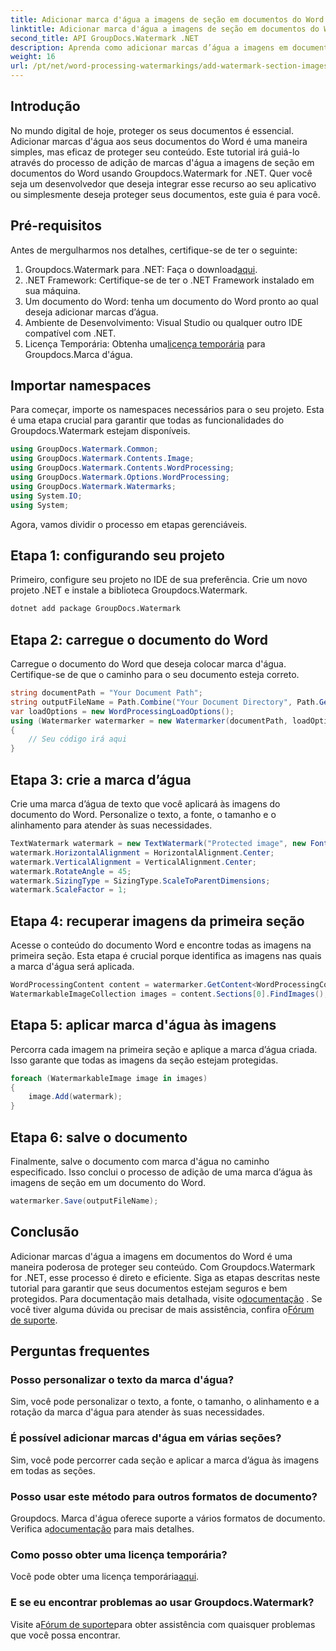 ```yaml
---
title: Adicionar marca d'água a imagens de seção em documentos do Word
linktitle: Adicionar marca d'água a imagens de seção em documentos do Word
second_title: API GroupDocs.Watermark .NET
description: Aprenda como adicionar marcas d’água a imagens em documentos do Word usando Groupdocs. Siga nosso guia para proteção segura e profissional de documentos.
weight: 16
url: /pt/net/word-processing-watermarkings/add-watermark-section-images-word-docs/
---
```

## Introdução
No mundo digital de hoje, proteger os seus documentos é essencial. Adicionar marcas d'água aos seus documentos do Word é uma maneira simples, mas eficaz de proteger seu conteúdo. Este tutorial irá guiá-lo através do processo de adição de marcas d'água a imagens de seção em documentos do Word usando Groupdocs.Watermark for .NET. Quer você seja um desenvolvedor que deseja integrar esse recurso ao seu aplicativo ou simplesmente deseja proteger seus documentos, este guia é para você.
## Pré-requisitos
Antes de mergulharmos nos detalhes, certifique-se de ter o seguinte:
1.  Groupdocs.Watermark para .NET: Faça o download[aqui](https://releases.groupdocs.com/Watermark/net/).
2. .NET Framework: Certifique-se de ter o .NET Framework instalado em sua máquina.
3. Um documento do Word: tenha um documento do Word pronto ao qual deseja adicionar marcas d’água.
4. Ambiente de Desenvolvimento: Visual Studio ou qualquer outro IDE compatível com .NET.
5.  Licença Temporária: Obtenha uma[licença temporária](https://purchase.groupdocs.com/temporary-license/) para Groupdocs.Marca d'água.
## Importar namespaces
Para começar, importe os namespaces necessários para o seu projeto. Esta é uma etapa crucial para garantir que todas as funcionalidades do Groupdocs.Watermark estejam disponíveis.
```csharp
using GroupDocs.Watermark.Common;
using GroupDocs.Watermark.Contents.Image;
using GroupDocs.Watermark.Contents.WordProcessing;
using GroupDocs.Watermark.Options.WordProcessing;
using GroupDocs.Watermark.Watermarks;
using System.IO;
using System;
```
Agora, vamos dividir o processo em etapas gerenciáveis.
## Etapa 1: configurando seu projeto
Primeiro, configure seu projeto no IDE de sua preferência. Crie um novo projeto .NET e instale a biblioteca Groupdocs.Watermark.
```bash
dotnet add package GroupDocs.Watermark
```
## Etapa 2: carregue o documento do Word
Carregue o documento do Word que deseja colocar marca d'água. Certifique-se de que o caminho para o seu documento esteja correto.
```csharp
string documentPath = "Your Document Path";
string outputFileName = Path.Combine("Your Document Directory", Path.GetFileName(documentPath));
var loadOptions = new WordProcessingLoadOptions();
using (Watermarker watermarker = new Watermarker(documentPath, loadOptions))
{
    // Seu código irá aqui
}
```
## Etapa 3: crie a marca d’água
Crie uma marca d’água de texto que você aplicará às imagens do documento do Word. Personalize o texto, a fonte, o tamanho e o alinhamento para atender às suas necessidades.
```csharp
TextWatermark watermark = new TextWatermark("Protected image", new Font("Arial", 8));
watermark.HorizontalAlignment = HorizontalAlignment.Center;
watermark.VerticalAlignment = VerticalAlignment.Center;
watermark.RotateAngle = 45;
watermark.SizingType = SizingType.ScaleToParentDimensions;
watermark.ScaleFactor = 1;
```
## Etapa 4: recuperar imagens da primeira seção
Acesse o conteúdo do documento Word e encontre todas as imagens na primeira seção. Esta etapa é crucial porque identifica as imagens nas quais a marca d'água será aplicada.
```csharp
WordProcessingContent content = watermarker.GetContent<WordProcessingContent>();
WatermarkableImageCollection images = content.Sections[0].FindImages();
```
## Etapa 5: aplicar marca d'água às imagens
Percorra cada imagem na primeira seção e aplique a marca d’água criada. Isso garante que todas as imagens da seção estejam protegidas.
```csharp
foreach (WatermarkableImage image in images)
{
    image.Add(watermark);
}
```
## Etapa 6: salve o documento
Finalmente, salve o documento com marca d'água no caminho especificado. Isso conclui o processo de adição de uma marca d’água às imagens de seção em um documento do Word.
```csharp
watermarker.Save(outputFileName);
```
## Conclusão
Adicionar marcas d'água a imagens em documentos do Word é uma maneira poderosa de proteger seu conteúdo. Com Groupdocs.Watermark for .NET, esse processo é direto e eficiente. Siga as etapas descritas neste tutorial para garantir que seus documentos estejam seguros e bem protegidos.
 Para documentação mais detalhada, visite o[documentação](https://tutorials.groupdocs.com/Watermark/net/) . Se você tiver alguma dúvida ou precisar de mais assistência, confira o[Fórum de suporte](https://forum.groupdocs.com/c/watermark/19).
## Perguntas frequentes
### Posso personalizar o texto da marca d'água?
Sim, você pode personalizar o texto, a fonte, o tamanho, o alinhamento e a rotação da marca d'água para atender às suas necessidades.
### É possível adicionar marcas d'água em várias seções?
Sim, você pode percorrer cada seção e aplicar a marca d’água às imagens em todas as seções.
### Posso usar este método para outros formatos de documento?
 Groupdocs. Marca d'água oferece suporte a vários formatos de documento. Verifica a[documentação](https://tutorials.groupdocs.com/Watermark/net/) para mais detalhes.
### Como posso obter uma licença temporária?
 Você pode obter uma licença temporária[aqui](https://purchase.groupdocs.com/temporary-license/).
### E se eu encontrar problemas ao usar Groupdocs.Watermark?
 Visite a[Fórum de suporte](https://forum.groupdocs.com/c/watermark/19)para obter assistência com quaisquer problemas que você possa encontrar.